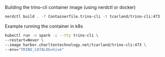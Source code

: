 
Building the trino-cli container image (using nerdctl or docker)
```sh
nerdctl build . -f Containerfile.trino-cli -t tcarland/trino-cli:473
```

Example running the container in k8s
```sh
kubectl run -n spark -i --tty trino-cli \
--restart=Never \
--image harbor.charltontechnology.net/tcarland/trino-cli:473 \
--env="TRINO_CATALOG=hive"
```
